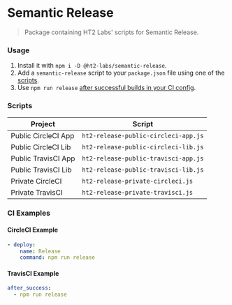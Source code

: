 # Semantic Release
> Package containing HT2 Labs' scripts for Semantic Release.

### Usage
1. Install it with `npm i -D @ht2-labs/semantic-release`.
1. Add a `semantic-release` script to your `package.json` file using one of the [scripts](#scripts).
1. Use `npm run release` [after successful builds in your CI config](#ci-examples).

### Scripts
Project | Script
--- | ---
Public CircleCI App | `ht2-release-public-circleci-app.js`
Public CircleCI Lib | `ht2-release-public-circleci-lib.js`
Public TravisCI App | `ht2-release-public-travisci-app.js`
Public TravisCI Lib | `ht2-release-public-travisci-lib.js`
Private CircleCI | `ht2-release-private-circleci.js`
Private TravisCI | `ht2-release-private-travisci.js`

### CI Examples
#### CircleCI Example
```yml
- deploy:
    name: Release
    command: npm run release
```

#### TravisCI Example
```yml
after_success:
  - npm run release
```
